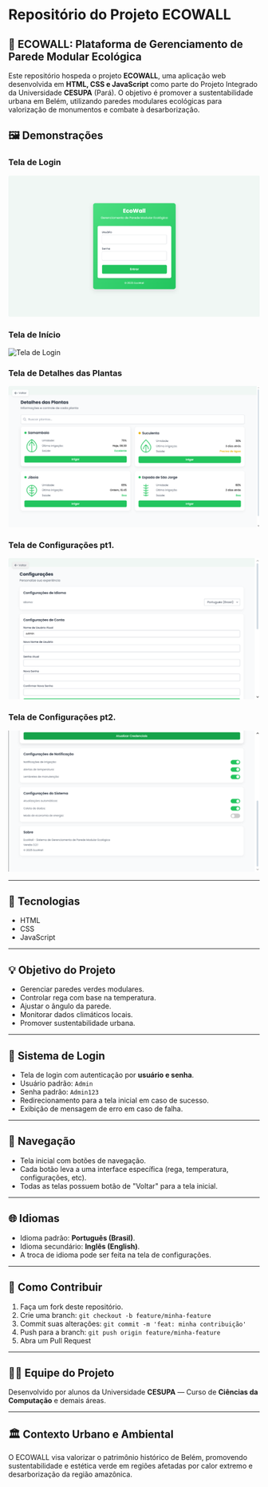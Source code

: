 # Repositório do Projeto ECOWALL

## 🌱 ECOWALL: Plataforma de Gerenciamento de Parede Modular Ecológica

Este repositório hospeda o projeto **ECOWALL**, uma aplicação web desenvolvida em **HTML, CSS e JavaScript** como parte do Projeto Integrado da Universidade **CESUPA** (Pará). O objetivo é promover a sustentabilidade urbana em Belém, utilizando paredes modulares ecológicas para valorização de monumentos e combate à desarborização.

## 🖼️ Demonstrações

### Tela de Login

![Tela de Login](images/Tela%20de%20Login.png)

### Tela de Início

![Tela de Login](images/Tela%20de%20Início.png)

### Tela de Detalhes das Plantas

![Tela de Login](images/Tela%20de%20Detalhes%20das%20Plantas.png)

### Tela de Configurações pt1.

![Tela de Configurações](images/Tela%20de%20Configurações%201.png)

### Tela de Configurações pt2.

![Tela de Configurações](images/Tela%20de%20Configurações%202.png)

---

## 🚀 Tecnologias

- HTML
- CSS
- JavaScript

---

## 💡 Objetivo do Projeto

- Gerenciar paredes verdes modulares.
- Controlar rega com base na temperatura.
- Ajustar o ângulo da parede.
- Monitorar dados climáticos locais.
- Promover sustentabilidade urbana.

---

## 🔐 Sistema de Login

- Tela de login com autenticação por **usuário e senha**.
- Usuário padrão: `Admin`
- Senha padrão: `Admin123`
- Redirecionamento para a tela inicial em caso de sucesso.
- Exibição de mensagem de erro em caso de falha.

---

## 🔄 Navegação

- Tela inicial com botões de navegação.
- Cada botão leva a uma interface específica (rega, temperatura, configurações, etc).
- Todas as telas possuem botão de "Voltar" para a tela inicial.

---

## 🌐 Idiomas

- Idioma padrão: **Português (Brasil)**.
- Idioma secundário: **Inglês (English)**.
- A troca de idioma pode ser feita na tela de configurações.

---

## 📌 Como Contribuir

1. Faça um fork deste repositório.
2. Crie uma branch: `git checkout -b feature/minha-feature`
3. Commit suas alterações: `git commit -m 'feat: minha contribuição'`
4. Push para a branch: `git push origin feature/minha-feature`
5. Abra um Pull Request

---

## 👨‍💻 Equipe do Projeto

Desenvolvido por alunos da Universidade **CESUPA** — Curso de **Ciências da Computação** e demais áreas.

---

## 🏛️ Contexto Urbano e Ambiental

O ECOWALL visa valorizar o patrimônio histórico de Belém, promovendo sustentabilidade e estética verde em regiões afetadas por calor extremo e desarborização da região amazônica.